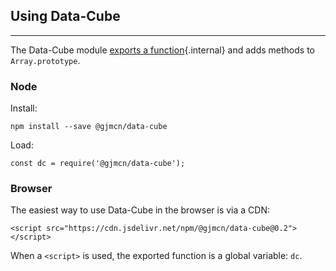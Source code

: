 
## Using Data-Cube

---

The Data-Cube module [exports a function](?exported){.internal} and adds methods to `Array.prototype`.

### Node

Install:

```{.no-exec}
npm install --save @gjmcn/data-cube
```

Load:

```{.no-exec}
const dc = require('@gjmcn/data-cube');
```

### Browser

The easiest way to use Data-Cube in the browser is via a CDN:

```{.no-exec .html}
<script src="https://cdn.jsdelivr.net/npm/@gjmcn/data-cube@0.2"></script>
```

When a `<script>` is used, the exported function is a global variable: `dc`.